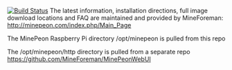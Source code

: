 [![Build Status](https://travis-ci.org/Tiger66639/zArchive-MinePeon.svg)](https://travis-ci.org/Tiger66639/zArchive-MinePeon)
The latest information, installation directions, full image download locations and FAQ are maintained and provided by MineForeman: http://minepeon.com/index.php/Main_Page

The MinePeon Raspberry Pi directory /opt/minepeon is pulled from this repo

The /opt/minepeon/http directory is pulled from a separate repo https://github.com/MineForeman/MinePeonWebUI
